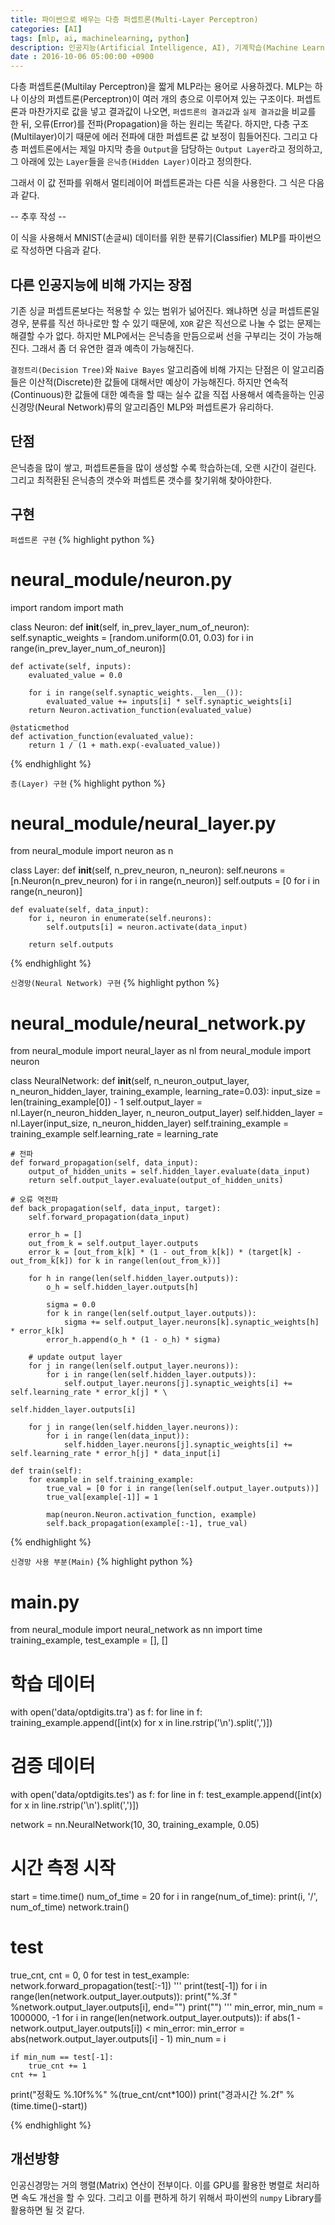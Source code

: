 ```yaml
---
title: 파이썬으로 배우는 다층 퍼셉트론(Multi-Layer Perceptron)
categories: [AI]
tags: [mlp, ai, machinelearning, python]
description: 인공지능(Artificial Intelligence, AI), 기계학습(Machine Learning, ML)에서 인공신경망 딥러닝(Deep Learning)의 시작인 다층 퍼셉트론(Multi-Layer Perceptron)의 개념 및 파이썬(Python)을 활용한 구현과 MNIST 데이터류(Classification)
date : 2016-10-06 05:00:00 +0900
---
```


다층 퍼셉트론(Multilay Perceptron)을 짧게 MLP라는 용어로 사용하겠다. MLP는 하나 이상의 퍼셉트론(Perceptron)이 여러 개의 층으로 이루어져 있는 구조이다. 퍼셉트론과 마찬가지로 값을 넣고 결과값이 나오면, `퍼셉트론의 결과값`과 `실제 결과값`을 비교를 한 뒤, 오류(Error)를 전파(Propagation)을 하는 원리는 똑같다. 하지만, 다층 구조(Multilayer)이기 때문에 에러 전파에 대한 퍼셉트론 값 보정이 힘들어진다. 그리고 다층 퍼셉트론에서는 제일 마지막 층을 `Output`을 담당하는 `Output Layer`라고 정의하고, 그 아래에 있는 `Layer`들을 `은닉층(Hidden Layer)`이라고 정의한다.

그래서 이 값 전파를 위해서 멀티레이어 퍼셉트론과는 다른 식을 사용한다. 그 식은 다음과 같다.

-- 추후 작성 --

이 식을 사용해서 MNIST(손글씨) 데이터를 위한 분류기(Classifier) MLP를 파이썬으로 작성하면 다음과 같다.

## 다른 인공지능에 비해 가지는 장점

기존 싱글 퍼셉트론보다는 적용할 수 있는 범위가 넒어진다. 왜냐하면 싱글 퍼셉트론일 경우, 분류를 직선 하나로만 할 수 있기 때문에, `XOR` 같은 직선으로 나눌 수 없는 문제는 해결할 수가 없다. 하지만 MLP에서는 은닉층을 만듬으로써 선을 구부리는 것이 가능해진다. 그래서 좀 더 유연한 결과 예측이 가능해진다.

`결정트리(Decision Tree)`와 `Naive Bayes` 알고리즘에 비해 가지는 단점은 이 알고리즘들은 이산적(Discrete)한 값들에 대해서만 예상이 가능해진다. 하지만 연속적(Continuous)한 값들에 대한 예측을 할 때는 실수 값을 직접 사용해서 예측을하는 인공신경망(Neural Network)류의 알고리즘인 MLP와 퍼셉트론가 유리하다.

## 단점

은닉층을 많이 쌓고, 퍼셉트론들을 많이 생성할 수록 학습하는데, 오랜 시간이 걸린다. 그리고 최적환된 은닉층의 갯수와 퍼셉트론 갯수를 찾기위해 찾아야한다.

## 구현

`퍼셉트론 구현`
{% highlight python %}
# neural_module/neuron.py

import random
import math


class Neuron:
    def __init__(self, in_prev_layer_num_of_neuron):
        self.synaptic_weights = [random.uniform(0.01, 0.03) for i in range(in_prev_layer_num_of_neuron)]

    def activate(self, inputs):
        evaluated_value = 0.0

        for i in range(self.synaptic_weights.__len__()):
            evaluated_value += inputs[i] * self.synaptic_weights[i]
        return Neuron.activation_function(evaluated_value)

    @staticmethod
    def activation_function(evaluated_value):
        return 1 / (1 + math.exp(-evaluated_value))
{% endhighlight %}

`층(Layer) 구현`
{% highlight python %}
# neural_module/neural_layer.py

from neural_module import neuron as n

class Layer:
    def __init__(self, n_prev_neuron, n_neuron):
        self.neurons = [n.Neuron(n_prev_neuron) for i in range(n_neuron)]
        self.outputs = [0 for i in range(n_neuron)]

    def evaluate(self, data_input):
        for i, neuron in enumerate(self.neurons):
            self.outputs[i] = neuron.activate(data_input)

        return self.outputs

{% endhighlight %}

`신경망(Neural Network) 구현`
{% highlight python %}
# neural_module/neural_network.py

from neural_module import neural_layer as nl
from neural_module import neuron

class NeuralNetwork:
    def __init__(self, n_neuron_output_layer, n_neuron_hidden_layer, training_example, learning_rate=0.03):
        input_size = len(training_example[0]) - 1
        self.output_layer = nl.Layer(n_neuron_hidden_layer, n_neuron_output_layer)
        self.hidden_layer = nl.Layer(input_size, n_neuron_hidden_layer)
        self.training_example = training_example
        self.learning_rate = learning_rate

    # 전파
    def forward_propagation(self, data_input):
        output_of_hidden_units = self.hidden_layer.evaluate(data_input)
        return self.output_layer.evaluate(output_of_hidden_units)

    # 오류 역전파
    def back_propagation(self, data_input, target):
        self.forward_propagation(data_input)

        error_h = []
        out_from_k = self.output_layer.outputs
        error_k = [out_from_k[k] * (1 - out_from_k[k]) * (target[k] - out_from_k[k]) for k in range(len(out_from_k))]

        for h in range(len(self.hidden_layer.outputs)):
            o_h = self.hidden_layer.outputs[h]

            sigma = 0.0
            for k in range(len(self.output_layer.outputs)):
                sigma += self.output_layer.neurons[k].synaptic_weights[h] * error_k[k]
            error_h.append(o_h * (1 - o_h) * sigma)

        # update output layer
        for j in range(len(self.output_layer.neurons)):
            for i in range(len(self.hidden_layer.outputs)):
                self.output_layer.neurons[j].synaptic_weights[i] += self.learning_rate * error_k[j] * \
                                                                    self.hidden_layer.outputs[i]

        for j in range(len(self.hidden_layer.neurons)):
            for i in range(len(data_input)):
                self.hidden_layer.neurons[j].synaptic_weights[i] += self.learning_rate * error_h[j] * data_input[i]

    def train(self):
        for example in self.training_example:
            true_val = [0 for i in range(len(self.output_layer.outputs))]
            true_val[example[-1]] = 1

            map(neuron.Neuron.activation_function, example)
            self.back_propagation(example[:-1], true_val)

{% endhighlight %}

`신경망 사용 부분(Main)`
{% highlight python %}
# main.py

from neural_module import neural_network as nn
import time
training_example, test_example = [], []

# 학습 데이터
with open('data/optdigits.tra') as f:
    for line in f:
        training_example.append([int(x) for x in line.rstrip('\n').split(',')])

# 검증 데이터
with open('data/optdigits.tes') as f:
    for line in f:
        test_example.append([int(x) for x in line.rstrip('\n').split(',')])

network = nn.NeuralNetwork(10, 30, training_example, 0.05)

# 시간 측정 시작
start = time.time()
num_of_time = 20
for i in range(num_of_time):
    print(i, '/', num_of_time)
    network.train()

# test
true_cnt, cnt = 0, 0
for test in test_example:
    network.forward_propagation(test[:-1])
    '''
    print(test[-1])
    for i in range(len(network.output_layer.outputs)):
        print("%.3f " %network.output_layer.outputs[i], end="")
    print("")
    '''
    min_error, min_num = 1000000, -1
    for i in range(len(network.output_layer.outputs)):
        if abs(1 - network.output_layer.outputs[i]) < min_error:
            min_error = abs(network.output_layer.outputs[i] - 1)
            min_num = i

    if min_num == test[-1]:
        true_cnt += 1
    cnt += 1

print("정확도 %.10f%%" %(true_cnt/cnt*100))
print("경과시간 %.2f" %(time.time()-start))

{% endhighlight %}

## 개선방향

인공신경망는 거의 행렬(Matrix) 연산이 전부이다. 이를 GPU를 활용한 병렬로 처리하면 속도 개선을 할 수 있다. 그리고 이를 편하게 하기 위해서 파이썬의 `numpy` Library를 활용하면 될 것 같다.
